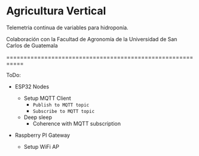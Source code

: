 # Agricultura Vertical
Telemetria continua de variables para hidroponía.

Colaboración con la Facultad de Agronomía de la Universidad de San Carlos de Guatemala

===========================================================

ToDo:
+ ESP32 Nodes 
  - Setup MQTT Client
    * ```Publish to MQTT topic```
    * ```Subscribe to MQTT topic```
  - Deep sleep
    * Coherence with MQTT subscription


+ Raspberry PI Gateway
  - Setup WiFi AP
